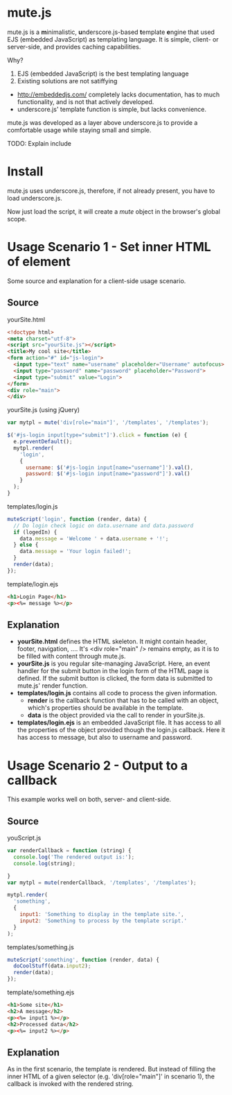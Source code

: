 mute.js
=======

mute.js is a **m**inimalistic, **u**nderscore.js-based **t**emplate **e**ngine that used EJS (embedded JavaScript) as templating language. It is simple, client- or server-side, and provides caching capabilities.

Why?

1. EJS (embedded JavaScript) is the best templating language
2. Existing solutions are not satiffying
  - http://embeddedjs.com/ completely lacks documentation, has to much functionality, and is not that actively developed.
  - underscore.js' template function is simple, but lacks convenience.

mute.js was developed as a layer above underscore.js to provide a comfortable usage while staying small and simple.

TODO: Explain include

Install
=======

mute.js uses underscore.js, therefore, if not already present, you have to load underscore.js.

Now just load the script, it will create a *mute* object in the browser's global scope.

Usage Scenario 1 - Set inner HTML of element
============================================

Some source and explanation for a client-side usage scenario.

Source
------

yourSite.html

```html
<!doctype html>
<meta charset="utf-8">
<script src="yourSite.js"></script>
<title>My cool site</title>
<form action="#" id="js-login">
  <input type="text" name="username" placeholder="Username" autofocus>
  <input type="password" name="password" placeholder="Password">
  <input type="submit" value="Login">
</form>
<div role="main">
</div>
```

yourSite.js (using jQuery)

```javascript
var mytpl = mute('div[role="main"]', '/templates', '/templates');

$('#js-login input[type="submit"]').click = function (e) {
  e.preventDefault();
  mytpl.render(
    'login',
    {
      username: $('#js-login input[name="username"]').val(),
      password: $('#js-login input[name="password"]').val()
    }
  );
}
```

templates/login.js

```javascript
muteScript('login', function (render, data) {
  // Do login check logic on data.username and data.password
  if (logedIn) {
    data.message = 'Welcome ' + data.username + '!';
  } else {
    data.message = 'Your login failed!';
  }
  render(data);
});
```

template/login.ejs

```html
<h1>Login Page</h1>
<p><%= message %></p>
```

Explanation
-----------

- **yourSite.html** defines the HTML skeleton. It might contain header, footer, navigation, .... It's &lt;div role="main" /&gt; remains empty, as it is to be filled with content through mute.js.
- **yourSite.js** is you regular site-managing JavaScript. Here, an event handler for the submit button in the login form of the HTML page is defined. If the submit button is clicked, the form data is submitted to mute.js' render function.
- **templates/login.js** contains all code to process the given information.
  - **render** is the callback function that has to be called with an object, which's properties should be available in the template.
  - **data** is the object provided via the call to render in yourSite.js.
- **templates/login.ejs** is an embedded JavaScript file. It has access to all the properties of the object provided though the login.js callback. Here it has access to message, but also to username and password.

Usage Scenario 2 - Output to a callback
=======================================

This example works well on both, server- and client-side.


Source
------

youScript.js

```javascript
var renderCallback = function (string) {
  console.log('The rendered output is:');
  console.log(string);

}
var mytpl = mute(renderCallback, '/templates', '/templates');

mytpl.render(
  'something',
  {
    input1: 'Something to display in the template site.',
    input2: 'Something to process by the template script.'
  }
);
```

templates/something.js

```javascript
muteScript('something', function (render, data) {
  doCoolStuff(data.input2);
  render(data);
});
```

template/something.ejs

```html
<h1>Some site</h1>
<h2>A message</h2>
<p><%= input1 %></p>
<h2>Processed data</h2>
<p><%= input2 %></p>
```

Explanation
-----------

As in the first scenario, the template is rendered. But instead of filling the inner HTML of a given selector (e.g. 'div[role="main"]' in scenario 1), the callback is invoked with the rendered string.